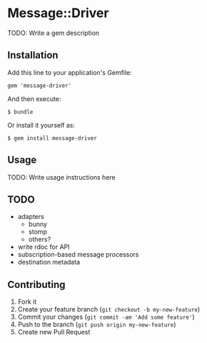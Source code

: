 # Message::Driver

TODO: Write a gem description

## Installation

Add this line to your application's Gemfile:

    gem 'message-driver'

And then execute:

    $ bundle

Or install it yourself as:

    $ gem install message-driver

## Usage

TODO: Write usage instructions here

## TODO

* adapters
    * bunny
    * stomp
    * others?
* write rdoc for API
* subscription-based message processors
* destination metadata

## Contributing

1. Fork it
2. Create your feature branch (`git checkout -b my-new-feature`)
3. Commit your changes (`git commit -am 'Add some feature'`)
4. Push to the branch (`git push origin my-new-feature`)
5. Create new Pull Request

